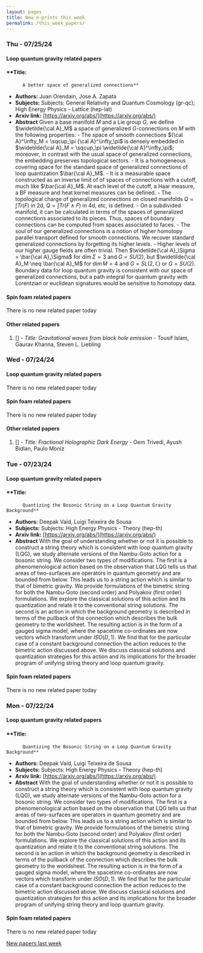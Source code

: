 ```yaml
---
layout: pages
title: New e-prints this week
permalink: /this_week_papers/
---
```




### Thu - 07/25/24

#### Loop quantum gravity related papers

#### **Title:
          A better space of generalized connections**
 - **Authors:** Juan Orendain, Jose A. Zapata
 - **Subjects:** Subjects:
General Relativity and Quantum Cosmology (gr-qc); High Energy Physics - Lattice (hep-lat)
 - **Arxiv link:** [https://arxiv.org/abs/](https://arxiv.org/abs/)
 - **Abstract**
 Given a base manifold $M$ and a Lie group $G$, we define $\widetilde{\cal A}_M$ a space of generalized $G$-connections on $M$ with the following properties: - The space of smooth connections ${\cal A}^\infty_M = \sqcup_\pi {\cal A}^\infty_\pi$ is densely embedded in $\widetilde{\cal A}_M = \sqcup_\pi \widetilde{\cal A}^\infty_\pi$; moreover, in contrast with the usual space of generalized connections, the embedding preserves topological sectors. - It is a homogeneous covering space for the standard space of generalized connections of loop quantization $\bar{\cal A}_M$. - It is a measurable space constructed as an inverse limit of of spaces of connections with a cutoff, much like $\bar{\cal A}_M$. At each level of the cutoff, a Haar measure, a BF measure and heat kernel measures can be defined. - The topological charge of generalized connections on closed manifolds $Q= \int Tr(F)$ in 2d, $Q= \int Tr(F \wedge F)$ in 4d, etc, is defined. - On a subdivided manifold, it can be calculated in terms of the spaces of generalized connections associated to its pieces. Thus, spaces of boundary connections can be computed from spaces associated to faces. - The soul of our generalized connections is a notion of higher homotopy parallel transport defined for smooth connections. We recover standard generalized connections by forgetting its higher levels. - Higher levels of our higher gauge fields are often trivial. Then $\widetilde{\cal A}_\Sigma = \bar{\cal A}_\Sigma$ for $\dim \Sigma = 3$ and $G=SU(2)$, but $\widetilde{\cal A}_M \neq \bar{\cal A}_M$ for $\dim M = 4$ and $G=SL(2, {\mathbb C})$ or $G=SU(2)$. Boundary data for loop quantum gravity is consistent with our space of generalized connections, but a path integral for quantum gravity with Lorentzian or euclidean signatures would be sensitive to homotopy data. 

#### Spin foam related papers

There is no new related paper today 



#### Other related papers

1. [[]](https://arxiv.org/abs/) - *Title:
          Gravitational waves from black hole emission* - Tousif Islam, Gaurav Khanna, Steven L. Liebling



### Wed - 07/24/24

#### Loop quantum gravity related papers

There is no new related paper today 

#### Spin foam related papers

There is no new related paper today 



#### Other related papers

1. [[]](https://arxiv.org/abs/) - *Title:
          Fractional Holographic Dark Energy* - Oem Trivedi, Ayush Bidlan, Paulo Moniz



### Tue - 07/23/24

#### Loop quantum gravity related papers

#### **Title:
          Quantizing the Bosonic String on a Loop Quantum Gravity Background**
 - **Authors:** Deepak Vaid, Luigi Teixeira de Sousa
 - **Subjects:** Subjects:
High Energy Physics - Theory (hep-th)
 - **Arxiv link:** [https://arxiv.org/abs/](https://arxiv.org/abs/)
 - **Abstract**
 With the goal of understanding whether or not it is possible to construct a string theory which is consistent with loop quantum gravity (LQG), we study alternate versions of the Nambu-Goto action for a bosonic string. We consider two types of modifications. The first is a phenomenological action based on the observation that LQG tells us that areas of two-surfaces are operators in quantum geometry and are bounded from below. This leads us to a string action which is similar to that of bimetric gravity. We provide formulations of the bimetric string for both the Nambu-Goto (second order) and Polyakov (first order) formulations. We explore the classical solutions of this action and its quantization and relate it to the conventional string solutions. The second is an action in which the background geometry is described in terms of the pullback of the connection which describes the bulk geometry to the worldsheet. The resulting action is in the form of a gauged sigma model, where the spacetime co-ordinates are now vectors which transform under $ISO(D,1)$. We find that for the particular case of a constant background connection the action reduces to the bimetric action discussed above. We discuss classical solutions and quantization strategies for this action and its implications for the broader program of unifying string theory and loop quantum gravity. 

#### Spin foam related papers

There is no new related paper today 

### Mon - 07/22/24

#### Loop quantum gravity related papers

#### **Title:
          Quantizing the Bosonic String on a Loop Quantum Gravity Background**
 - **Authors:** Deepak Vaid, Luigi Teixeira de Sousa
 - **Subjects:** Subjects:
High Energy Physics - Theory (hep-th)
 - **Arxiv link:** [https://arxiv.org/abs/](https://arxiv.org/abs/)
 - **Abstract**
 With the goal of understanding whether or not it is possible to construct a string theory which is consistent with loop quantum gravity (LQG), we study alternate versions of the Nambu-Goto action for a bosonic string. We consider two types of modifications. The first is a phenomenological action based on the observation that LQG tells us that areas of two-surfaces are operators in quantum geometry and are bounded from below. This leads us to a string action which is similar to that of bimetric gravity. We provide formulations of the bimetric string for both the Nambu-Goto (second order) and Polyakov (first order) formulations. We explore the classical solutions of this action and its quantization and relate it to the conventional string solutions. The second is an action in which the background geometry is described in terms of the pullback of the connection which describes the bulk geometry to the worldsheet. The resulting action is in the form of a gauged sigma model, where the spacetime co-ordinates are now vectors which transform under $ISO(D,1)$. We find that for the particular case of a constant background connection the action reduces to the bimetric action discussed above. We discuss classical solutions and quantization strategies for this action and its implications for the broader program of unifying string theory and loop quantum gravity. 

#### Spin foam related papers

There is no new related paper today 




[New papers last week]({{site.url}}/archived/weekly/pre-prints/2024/07/22/archived_weekly_papers.html)